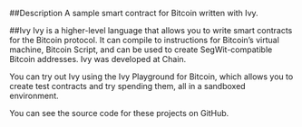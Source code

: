 ##Description
A sample smart contract for Bitcoin written with Ivy.

##Ivy
Ivy is a higher-level language that allows you to write smart contracts for the Bitcoin protocol. It can compile to instructions for Bitcoin’s virtual machine, Bitcoin Script, and can be used to create SegWit-compatible Bitcoin addresses. Ivy was developed at Chain.

You can try out Ivy using the Ivy Playground for Bitcoin, which allows you to create test contracts and try spending them, all in a sandboxed environment.

You can see the source code for these projects on GitHub.
